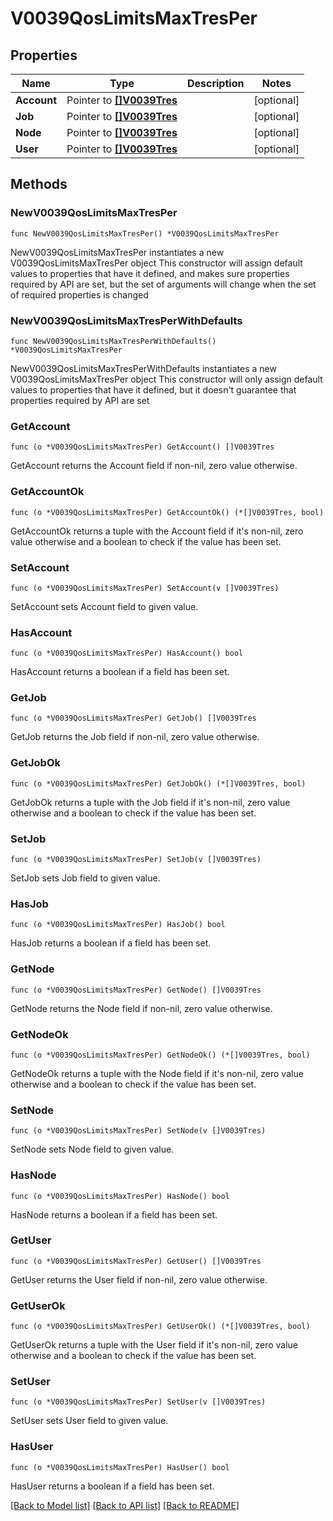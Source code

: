 # V0039QosLimitsMaxTresPer

## Properties

Name | Type | Description | Notes
------------ | ------------- | ------------- | -------------
**Account** | Pointer to [**[]V0039Tres**](V0039Tres.md) |  | [optional] 
**Job** | Pointer to [**[]V0039Tres**](V0039Tres.md) |  | [optional] 
**Node** | Pointer to [**[]V0039Tres**](V0039Tres.md) |  | [optional] 
**User** | Pointer to [**[]V0039Tres**](V0039Tres.md) |  | [optional] 

## Methods

### NewV0039QosLimitsMaxTresPer

`func NewV0039QosLimitsMaxTresPer() *V0039QosLimitsMaxTresPer`

NewV0039QosLimitsMaxTresPer instantiates a new V0039QosLimitsMaxTresPer object
This constructor will assign default values to properties that have it defined,
and makes sure properties required by API are set, but the set of arguments
will change when the set of required properties is changed

### NewV0039QosLimitsMaxTresPerWithDefaults

`func NewV0039QosLimitsMaxTresPerWithDefaults() *V0039QosLimitsMaxTresPer`

NewV0039QosLimitsMaxTresPerWithDefaults instantiates a new V0039QosLimitsMaxTresPer object
This constructor will only assign default values to properties that have it defined,
but it doesn't guarantee that properties required by API are set

### GetAccount

`func (o *V0039QosLimitsMaxTresPer) GetAccount() []V0039Tres`

GetAccount returns the Account field if non-nil, zero value otherwise.

### GetAccountOk

`func (o *V0039QosLimitsMaxTresPer) GetAccountOk() (*[]V0039Tres, bool)`

GetAccountOk returns a tuple with the Account field if it's non-nil, zero value otherwise
and a boolean to check if the value has been set.

### SetAccount

`func (o *V0039QosLimitsMaxTresPer) SetAccount(v []V0039Tres)`

SetAccount sets Account field to given value.

### HasAccount

`func (o *V0039QosLimitsMaxTresPer) HasAccount() bool`

HasAccount returns a boolean if a field has been set.

### GetJob

`func (o *V0039QosLimitsMaxTresPer) GetJob() []V0039Tres`

GetJob returns the Job field if non-nil, zero value otherwise.

### GetJobOk

`func (o *V0039QosLimitsMaxTresPer) GetJobOk() (*[]V0039Tres, bool)`

GetJobOk returns a tuple with the Job field if it's non-nil, zero value otherwise
and a boolean to check if the value has been set.

### SetJob

`func (o *V0039QosLimitsMaxTresPer) SetJob(v []V0039Tres)`

SetJob sets Job field to given value.

### HasJob

`func (o *V0039QosLimitsMaxTresPer) HasJob() bool`

HasJob returns a boolean if a field has been set.

### GetNode

`func (o *V0039QosLimitsMaxTresPer) GetNode() []V0039Tres`

GetNode returns the Node field if non-nil, zero value otherwise.

### GetNodeOk

`func (o *V0039QosLimitsMaxTresPer) GetNodeOk() (*[]V0039Tres, bool)`

GetNodeOk returns a tuple with the Node field if it's non-nil, zero value otherwise
and a boolean to check if the value has been set.

### SetNode

`func (o *V0039QosLimitsMaxTresPer) SetNode(v []V0039Tres)`

SetNode sets Node field to given value.

### HasNode

`func (o *V0039QosLimitsMaxTresPer) HasNode() bool`

HasNode returns a boolean if a field has been set.

### GetUser

`func (o *V0039QosLimitsMaxTresPer) GetUser() []V0039Tres`

GetUser returns the User field if non-nil, zero value otherwise.

### GetUserOk

`func (o *V0039QosLimitsMaxTresPer) GetUserOk() (*[]V0039Tres, bool)`

GetUserOk returns a tuple with the User field if it's non-nil, zero value otherwise
and a boolean to check if the value has been set.

### SetUser

`func (o *V0039QosLimitsMaxTresPer) SetUser(v []V0039Tres)`

SetUser sets User field to given value.

### HasUser

`func (o *V0039QosLimitsMaxTresPer) HasUser() bool`

HasUser returns a boolean if a field has been set.


[[Back to Model list]](../README.md#documentation-for-models) [[Back to API list]](../README.md#documentation-for-api-endpoints) [[Back to README]](../README.md)


